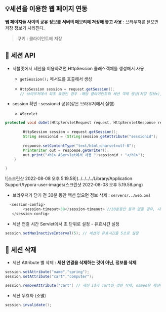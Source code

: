 ## :bulb:세션을 이용한 웹 페이지 연동

**웹 페이지들 사이의 공유 정보를 서버의 메모리에 저장해 놓고 사용** : 브라우저를 닫으면 저장 정보가 사라진다.

> 쿠키 : 클라이언트에 저장 



## :mag_right: 세션 API

- 서블릿에서 세션을 이용하려면 HttpSession 클래스객체를 생성해서 사용

  - `getSession();` 메서드를 호출해서 생성 

  - ```java
    HttpSession session = request.getSession();
    // 브라우저에서 최초 요청인 경우 -해당 클라이언트의 세션 객체 생성(저장 정보x), 클라이언트에게 세션id 부여
    ```

- session 확인 : sessionid 공유(같은 브라우저에서 실행)

  - `AServlet`  

```java
protected void doGet(HttpServletRequest request, HttpServletResponse response) throws ServletException, IOException {
		
		HttpSession session = request.getSession();
		String sessionid = (String)session.getAttribute("sessionid");
		
		response.setContentType("text/html;charset=utf-8");
		PrintWriter out = response.getWriter();
		out.print("<h1> AServlet에서 사용 "+sessionid + "</h1>");
	}

}
```

![스크린샷 2022-08-08 오후 5.19.58](../../../../Library/Application Support/typora-user-images/스크린샷 2022-08-08 오후 5.19.58.png)

- 브라우저가 닫기 전 30분 동안 액션 없으면 정보 삭제 : `servers/../web.xml`

```java
  <session-config>
        <session-timeout>30</session-timeout> //30분동안 동작 없을 경우, 시간 수정 가능
   </session-config>
```

- 세션 연결 시간 Servlet에서 초 단위로 설정 - 유효시간 설정 

```java
session.setMaxInactiveInterval(5); // 세션의 유효시간을 5초로 설정 
```



## :mag_right: 세션 삭제 

- 세션 Attribute 별 삭제 : **세션 연결을 삭제하는 것이 아닌, 정보를 삭제**

``` java
session.setAttribute("name","spring");
session.setAttribute("cart","computer");

session.removeAttribute("cart") // 세션 id가 cart인 것만 삭제, named은 세션에 남아있음
```

- 세션 무효화 (소멸) 

```java
session.invalidate();
```